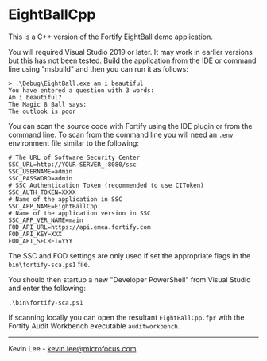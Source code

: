 # EightBallCpp

This is a C++ version of the Fortify EightBall demo application.

You will required Visual Studio 2019 or later. It may work in earlier versions but this has
not been tested. Build the application from the IDE or command line using "msbuild" and then
you can run it as follows:

```
> .\Debug\EightBall.exe am i beautiful
You have entered a question with 3 words:
Am i beautiful?
The Magic 8 Ball says:
The outlook is poor
```

You can scan the source code with Fortify using the IDE plugin or from the command line.
To scan from the command line you will need an `.env` environment file similar to the following:

```
# The URL of Software Security Center
SSC_URL=http://YOUR-SERVER_:8080/ssc
SSC_USERNAME=admin
SSC_PASSWORD=admin
# SSC Authentication Token (recommended to use CIToken)
SSC_AUTH_TOKEN=XXXX
# Name of the application in SSC
SSC_APP_NAME=EightBallCpp
# Name of the application version in SSC
SSC_APP_VER_NAME=main
FOD_API_URL=https://api.emea.fortify.com
FOD_API_KEY=XXX
FOD_API_SECRET=YYY
```

The SSC and FOD settings are only used if set the appropriate flags in the `bin\fortify-sca.ps1` file.

You should then startup a new "Developer PowerShell" from Visual Studio and enter the following:

```
.\bin\fortify-sca.ps1
```

If scanning locally you can open the resultant `EightBallCpp.fpr` with the Fortify Audit Workbench 
executable `auditworkbench`.

---

Kevin Lee - kevin.lee@microfocus.com

